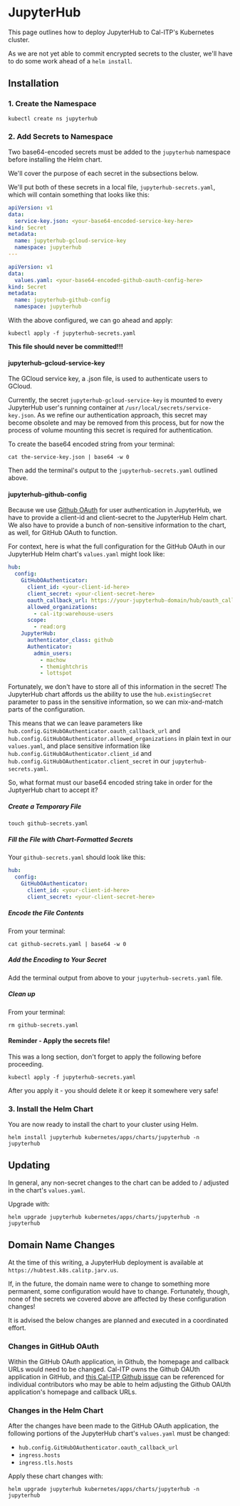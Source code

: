 # JupyterHub

This page outlines how to deploy JupyterHub to Cal-ITP's Kubernetes cluster.

As we are not yet able to commit encrypted secrets to the cluster, we'll have to do some work ahead of a `helm install`.

## Installation

### 1. Create the Namespace

```
kubectl create ns jupyterhub
```

### 2. Add Secrets to Namespace

Two base64-encoded secrets must be added to the `jupyterhub` namespace before installing the Helm chart.

We'll cover the purpose of each secret in the subsections below.

We'll put both of these secrets in a local file, `jupyterhub-secrets.yaml`, which will contain something that looks like this:

```yaml
apiVersion: v1
data:
  service-key.json: <your-base64-encoded-service-key-here>
kind: Secret
metadata:
  name: jupyterhub-gcloud-service-key
  namespace: jupyterhub
---

apiVersion: v1
data:
  values.yaml: <your-base64-encoded-github-oauth-config-here>
kind: Secret
metadata:
  name: jupyterhub-github-config
  namespace: jupyterhub
```

With the above configured, we can go ahead and apply:

```
kubectl apply -f jupyterhub-secrets.yaml
```

**This file should never be committed!!!**

#### jupyterhub-gcloud-service-key

The GCloud service key, a .json file, is used to authenticate users to GCloud.

Currently, the secret `jupyterhub-gcloud-service-key` is mounted to every JupyterHub user's running container at `/usr/local/secrets/service-key.json`. As we refine our authentication approach, this secret may become obsolete and may be removed from this process, but for now the process of volume mounting this secret is required for authentication.

To create the base64 encoded string from your terminal:

```
cat the-service-key.json | base64 -w 0
```

Then add the terminal's output to the `jupyterhub-secrets.yaml` outlined above.

#### jupyterhub-github-config

Because we use [Github OAuth](https://zero-to-jupyterhub.readthedocs.io/en/latest/administrator/authentication.html?highlight=oauth#github) for user authentication in JupyterHub, we have to provide a client-id and client-secret to the JupyterHub Helm chart. We also have to provide a bunch of non-sensitive information to the chart, as well, for GitHub OAuth to function.

For context, here is what the full configuration for the GitHub OAuth in our JupyterHub Helm chart's `values.yaml` might look like:

```yaml
hub:
  config:
    GitHubOAuthenticator:
      client_id: <your-client-id-here>
      client_secret: <your-client-secret-here>
      oauth_callback_url: https://your-jupyterhub-domain/hub/oauth_callback
      allowed_organizations:
        - cal-itp:warehouse-users
      scope:
        - read:org
    JupyterHub:
      authenticator_class: github
      Authenticator:
        admin_users:
          - machow
          - themightchris
          - lottspot
```

Fortunately, we don't have to store all of this information in the secret! The JupyterHub chart affords us the ability to use the `hub.existingSecret` parameter to pass in the sensitive information, so we can mix-and-match parts of the configuration.

This means that we can leave parameters like `hub.config.GitHubOAuthenticator.oauth_callback_url` and `hub.config.GitHubOAuthenticator.allowed_organizations` in plain text in our `values.yaml`, and place sensitive information like `hub.config.GitHubOAuthenticator.client_id` and `hub.config.GitHubOAuthenticator.client_secret` in our `jupyterhub-secrets.yaml`.

So, what format must our base64 encoded string take in order for the JuptyerHub chart to accept it?

##### Create a Temporary File

```
touch github-secrets.yaml
```

##### Fill the File with Chart-Formatted Secrets

Your `github-secrets.yaml` should look like this:

```yaml
hub:
  config:
    GitHubOAuthenticator:
      client_id: <your-client-id-here>
      client_secret: <your-client-secret-here>
```

##### Encode the File Contents

From your terminal:

```
cat github-secrets.yaml | base64 -w 0
```

##### Add the Encoding to Your Secret

Add the terminal output from above to your `jupyterhub-secrets.yaml` file.

##### Clean up

From your terminal:

```
rm github-secrets.yaml
```

#### Reminder - Apply the secrets file!

This was a long section, don't forget to apply the following before proceeding.

```
kubectl apply -f jupyterhub-secrets.yaml
```

After you apply it - you should delete it or keep it somewhere very safe!

### 3. Install the Helm Chart

You are now ready to install the chart to your cluster using Helm.

```
helm install jupyterhub kubernetes/apps/charts/jupyterhub -n jupyterhub
```

## Updating

In general, any non-secret changes to the chart can be added to / adjusted in the chart's `values.yaml`.

Upgrade with:

```
helm upgrade jupyterhub kubernetes/apps/charts/jupyterhub -n jupyterhub
```

## Domain Name Changes

At the time of this writing, a JupyterHub deployment is available at `https://hubtest.k8s.calitp.jarv.us`.

If, in the future, the domain name were to change to something more permanent, some configuration would have to change. Fortunately, though, none of the secrets we covered above are affected by these configuration changes!

It is advised the below changes are planned and executed in a coordinated effort.

### Changes in GitHub OAuth

Within the GitHub OAuth application, in Github, the homepage and callback URLs would need to be changed. Cal-ITP owns the Github OAUth application in GitHub, and [this Cal-ITP Github issue](https://github.com/cal-itp/data-infra/issues/367) can be referenced for individual contributors who may be able to helm adjusting the Github OAUth application's homepage and callback URLs.

### Changes in the Helm Chart

After the changes have been made to the GitHub OAuth application, the following portions of the JupyterHub chart's `values.yaml` must be changed:

  - `hub.config.GitHubOAuthenticator.oauth_callback_url`
  - `ingress.hosts`
  - `ingress.tls.hosts`

Apply these chart changes with:

```
helm upgrade jupyterhub kubernetes/apps/charts/jupyterhub -n jupyterhub
```
